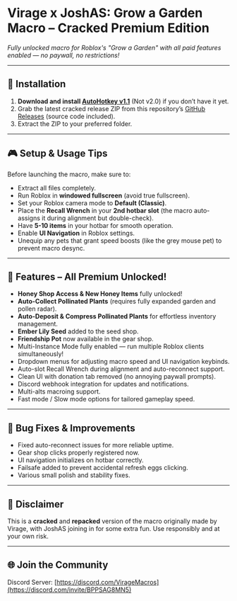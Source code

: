# Virage x JoshAS: Grow a Garden Macro – Cracked Premium Edition  
*Fully unlocked macro for Roblox's "Grow a Garden" with all paid features enabled — no paywall, no restrictions!*

---

## 🚀 Installation

1. **Download and install [AutoHotkey v1.1](https://www.autohotkey.com/)** (Not v2.0) if you don’t have it yet.  
2. Grab the latest cracked release ZIP from this repository’s [GitHub Releases](https://github.com/YourRepoHere) (source code included).  
3. Extract the ZIP to your preferred folder.

---

## 🎮 Setup & Usage Tips

Before launching the macro, make sure to:  
- Extract all files completely.  
- Run Roblox in **windowed fullscreen** (avoid true fullscreen).  
- Set your Roblox camera mode to **Default (Classic)**.  
- Place the **Recall Wrench** in your **2nd hotbar slot** (the macro auto-assigns it during alignment but double-check).  
- Have **5-10 items** in your hotbar for smooth operation.  
- Enable **UI Navigation** in Roblox settings.  
- Unequip any pets that grant speed boosts (like the grey mouse pet) to prevent macro desync.  

---

## 🐝 Features – All Premium Unlocked!

- **Honey Shop Access & New Honey Items** fully unlocked!  
- **Auto-Collect Pollinated Plants** (requires fully expanded garden and pollen radar).  
- **Auto-Deposit & Compress Pollinated Plants** for effortless inventory management.  
- **Ember Lily Seed** added to the seed shop.  
- **Friendship Pot** now available in the gear shop.  
- Multi-Instance Mode fully enabled — run multiple Roblox clients simultaneously!  
- Dropdown menus for adjusting macro speed and UI navigation keybinds.  
- Auto-slot Recall Wrench during alignment and auto-reconnect support.  
- Clean UI with donation tab removed (no annoying paywall prompts).  
- Discord webhook integration for updates and notifications.  
- Multi-alts macroing support.  
- Fast mode / Slow mode options for tailored gameplay speed.

---

## 🐞 Bug Fixes & Improvements

- Fixed auto-reconnect issues for more reliable uptime.  
- Gear shop clicks properly registered now.  
- UI navigation initializes on hotbar correctly.  
- Failsafe added to prevent accidental refresh eggs clicking.  
- Various small polish and stability fixes.

---

## 📢 Disclaimer  
This is a **cracked** and **repacked** version of the macro originally made by Virage, with JoshAS joining in for some extra fun. Use responsibly and at your own risk.

---

## 🌐 Join the Community  
Discord Server: [https://discord.com/VirageMacros](https://discord.com/invite/BPPSAG8MN5)
